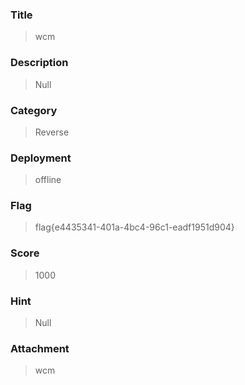 ### Title
> wcm

### Description
> Null

### Category
> Reverse

### Deployment
> offline

### Flag
> flag{e4435341-401a-4bc4-96c1-eadf1951d904}

### Score
> 1000

### Hint
> Null

### Attachment
> wcm


